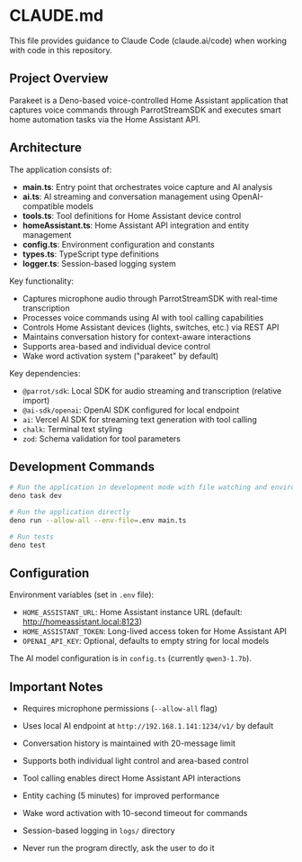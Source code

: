 # CLAUDE.md

This file provides guidance to Claude Code (claude.ai/code) when working with
code in this repository.

## Project Overview

Parakeet is a Deno-based voice-controlled Home Assistant application that 
captures voice commands through ParrotStreamSDK and executes smart home 
automation tasks via the Home Assistant API.

## Architecture

The application consists of:

- **main.ts**: Entry point that orchestrates voice capture and AI analysis
- **ai.ts**: AI streaming and conversation management using OpenAI-compatible models
- **tools.ts**: Tool definitions for Home Assistant device control
- **homeAssistant.ts**: Home Assistant API integration and entity management
- **config.ts**: Environment configuration and constants
- **types.ts**: TypeScript type definitions
- **logger.ts**: Session-based logging system

Key functionality:
- Captures microphone audio through ParrotStreamSDK with real-time transcription
- Processes voice commands using AI with tool calling capabilities
- Controls Home Assistant devices (lights, switches, etc.) via REST API
- Maintains conversation history for context-aware interactions
- Supports area-based and individual device control
- Wake word activation system ("parakeet" by default)

Key dependencies:

- `@parrot/sdk`: Local SDK for audio streaming and transcription (relative import)
- `@ai-sdk/openai`: OpenAI SDK configured for local endpoint
- `ai`: Vercel AI SDK for streaming text generation with tool calling
- `chalk`: Terminal text styling
- `zod`: Schema validation for tool parameters

## Development Commands

```bash
# Run the application in development mode with file watching and environment variables
deno task dev

# Run the application directly
deno run --allow-all --env-file=.env main.ts

# Run tests
deno test
```

## Configuration

Environment variables (set in `.env` file):
- `HOME_ASSISTANT_URL`: Home Assistant instance URL (default: http://homeassistant.local:8123)
- `HOME_ASSISTANT_TOKEN`: Long-lived access token for Home Assistant API
- `OPENAI_API_KEY`: Optional, defaults to empty string for local models

The AI model configuration is in `config.ts` (currently `qwen3-1.7b`).

## Important Notes

- Requires microphone permissions (`--allow-all` flag)
- Uses local AI endpoint at `http://192.168.1.141:1234/v1/` by default
- Conversation history is maintained with 20-message limit
- Supports both individual light control and area-based control
- Tool calling enables direct Home Assistant API interactions
- Entity caching (5 minutes) for improved performance
- Wake word activation with 10-second timeout for commands
- Session-based logging in `logs/` directory

- Never run the program directly, ask the user to do it
